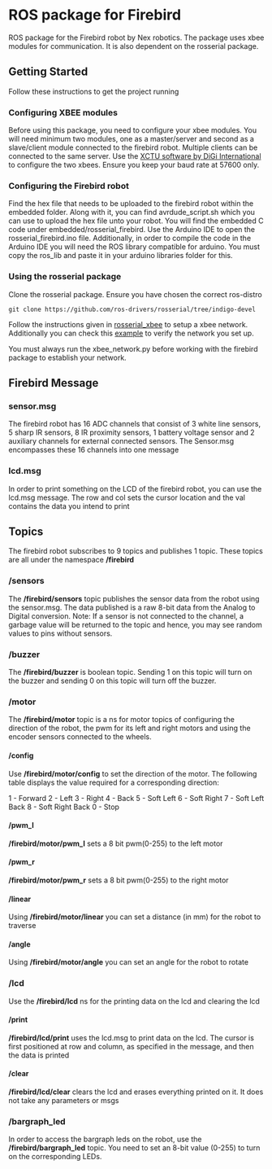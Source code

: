 # ROS package for Firebird
ROS package for the Firebird robot by Nex robotics. The package uses xbee modules for communication. It is also dependent on the rosserial package.

## Getting Started
Follow these instructions to get the project running

### Configuring XBEE modules
Before using this package, you need to configure your xbee modules. You will need minimum two modules, one as a master/server and second as a slave/client module connected to the firebird robot. Multiple clients can be connected to the same server. Use the [XCTU software by DiGi International](https://www.digi.com/products/xbee-rf-solutions/xctu-software/xctu#productsupport-utilities) to configure the two xbees. Ensure you keep your baud rate at 57600 only.

### Configuring the Firebird robot
Find the hex file that needs to be uploaded to the firebird robot within the embedded folder. Along with it, you can find avrdude_script.sh which you can use to upload the hex file unto your robot. You will find the embedded C code under embedded/rosserial_firebird. Use the Arduino IDE to open the rosserial_firebird.ino file. Additionally, in order to compile the code in the Arduino IDE you will need the ROS library compatible for arduino. You must copy the ros_lib and paste it in your arduino libraries folder for this.

### Using the rosserial package
Clone the rosserial package. Ensure you have chosen the correct ros-distro
```
git clone https://github.com/ros-drivers/rosserial/tree/indigo-devel
```

Follow the instructions given in [rosserial_xbee](http://wiki.ros.org/rosserial_xbee) to setup a xbee network. Additionally you can check this [example](http://wiki.ros.org/rosserial_xbee/Tutorials/Example%20Network) to verify the network you set up.

You must always run the xbee_network.py before working with the firebird package to establish your network.

## Firebird Message

### sensor.msg
The firebird robot has 16 ADC channels that consist of 3 white line sensors, 5 sharp IR sensors, 8 IR proximity sensors, 1 battery voltage sensor and 2 auxiliary channels for external connected sensors. The Sensor.msg encompasses these 16 channels into one message

### lcd.msg
In order to print something on the LCD of the firebird robot, you can use the lcd.msg message. The row and col sets the cursor location and the val contains the data you intend to print

## Topics
The firebird robot subscribes to 9 topics and publishes 1 topic. These topics are all under the namespace **/firebird**

### /sensors
The **/firebird/sensors** topic publishes the sensor data from the robot using the sensor.msg. The data published is a raw 8-bit data from the Analog to Digital conversion.
Note: If a sensor is not connected to the channel, a garbage value will be returned to the topic and hence, you may see random values to pins without sensors.

### /buzzer
The **/firebird/buzzer** is boolean topic. Sending 1 on this topic will turn on the buzzer and sending 0 on this topic will turn off the buzzer.

### /motor
The **/firebird/motor** topic is a ns for motor topics of configuring the direction of the robot, the pwm for its left and right motors and using the encoder sensors connected to the wheels.

#### /config
Use **/firebird/motor/config** to set the direction of the motor. The following table displays the value required for a corresponding direction:

1 - Forward
2 - Left
3 - Right
4 - Back
5 - Soft Left
6 - Soft Right
7 - Soft Left Back
8 - Soft Right Back
0 - Stop

#### /pwm_l
**/firebird/motor/pwm_l** sets a 8 bit pwm(0-255) to the left motor

#### /pwm_r
**/firebird/motor/pwm_r** sets a 8 bit pwm(0-255) to the right motor

#### /linear
Using **/firebird/motor/linear** you can set a distance (in mm) for the robot to traverse

#### /angle
Using **/firebird/motor/angle** you can set an angle for the robot to rotate

### /lcd
Use the **/firebird/lcd** ns for the printing data on the lcd and clearing the lcd

#### /print
**/firebird/lcd/print** uses the lcd.msg to print data on the lcd. The cursor is first positioned at row and column, as specified in the message, and then the data is printed

#### /clear
**/firebird/lcd/clear** clears the lcd and erases everything printed on it. It does not take any parameters or msgs

### /bargraph_led
In order to access the bargraph leds on the robot, use the **/firebird/bargraph_led** topic. You need to set an 8-bit value (0-255) to turn on the corresponding LEDs.


